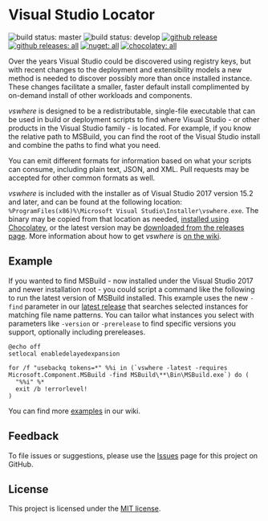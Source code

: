 Visual Studio Locator
=====================

![build status: master](https://devdiv.visualstudio.com/DevDiv/_apis/build/status/Setup/Setup-vswhere-CI?branchName=master&label=master)
![build status: develop](https://devdiv.visualstudio.com/DevDiv/_apis/build/status/Setup/Setup-vswhere-CI?branchName=develop&label=develop)
[![github release](https://img.shields.io/github/release/Microsoft/vswhere.svg?logo=github&logoColor=white)](https://github.com/Microsoft/vswhere/releases/latest)
[![github releases: all](https://img.shields.io/github/downloads/Microsoft/vswhere/total.svg?logo=github&logoColor=white&label=github)](https://github.com/Microsoft/vswhere/releases)
[![nuget: all](https://img.shields.io/nuget/dt/vswhere.svg?logo=nuget&logoColor=white&label=nuget)](https://nuget.org/packages/vswhere)
[![chocolatey: all](https://img.shields.io/chocolatey/dt/vswhere.svg?label=chocolatey)](https://chocolatey.org/packages/vswhere)

Over the years Visual Studio could be discovered using registry keys, but with recent changes to the deployment and extensibility models a new method is needed to discover possibly more than once installed instance. These changes facilitate a smaller, faster default install complimented by on-demand install of other workloads and components.

_vswhere_ is designed to be a redistributable, single-file executable that can be used in build or deployment scripts to find where Visual Studio - or other products in the Visual Studio family - is located. For example, if you know the relative path to MSBuild, you can find the root of the Visual Studio install and combine the paths to find what you need.

You can emit different formats for information based on what your scripts can consume, including plain text, JSON, and XML. Pull requests may be accepted for other common formats as well.

_vswhere_ is included with the installer as of Visual Studio 2017 version 15.2 and later, and can be found at the following location: `%ProgramFiles(x86)%\Microsoft Visual Studio\Installer\vswhere.exe`. The binary may be copied from that location as needed, [installed using Chocolatey](https://chocolatey.org/packages/vswhere), or the latest version may be [downloaded from the releases page](https://github.com/Microsoft/vswhere/releases). More information about how to get _vswhere_ is [on the wiki](https://github.com/Microsoft/vswhere/wiki/Installing). 

## Example

If you wanted to find MSBuild - now installed under the Visual Studio 2017 and newer installation root - you could script a command like the following to run the latest version of MSBuild installed. This example uses the new `-find` parameter in our [latest release](https://github.com/Microsoft/vswhere/releases/latest) that searches selected instances for matching file name patterns. You can tailor what instances you select with parameters like `-version` or `-prerelease` to find specific versions you support, optionally including prereleases.

```batch
@echo off
setlocal enabledelayedexpansion

for /f "usebackq tokens=*" %%i in (`vswhere -latest -requires Microsoft.Component.MSBuild -find MSBuild\**\Bin\MSBuild.exe`) do (
  "%%i" %*
  exit /b !errorlevel!
)
```

You can find more [examples](https://github.com/Microsoft/vswhere/wiki/Examples) in our wiki.

## Feedback

To file issues or suggestions, please use the [Issues](https://github.com/Microsoft/vswhere/issues) page for this project on GitHub.

## License

This project is licensed under the [MIT license](LICENSE.txt).